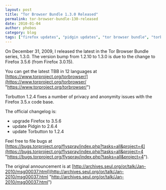 ```yaml
---
layout: post
title: "Tor Browser Bundle 1.3.0 Released"
permalink: tor-browser-bundle-130-released
date: 2010-01-04
author: phobos
category: blog
tags: ["firefox updates", "pidgin updates", "tor browser bundle", "torbutton"]
---
```


On December 31, 2009, I released the latest in the Tor Browser Bundle series, 1.3.0. The version bump from 1.2.10 to 1.3.0 is due to the change to Firefox 3.5.6 (from Firefox 3.0.15).

You can get the latest TBB in 12 languages at [https://www.torproject.org/torbrowser/](https://www.torproject.org/torbrowser/ "https://www.torproject.org/torbrowser/")

Torbutton 1.2.4 fixes a number of privacy and anonymity issues with the Firefox 3.5.x code base.

The official changelog is:

- upgrade Firefox to 3.5.6  
- update Pidgin to 2.6.4  
- update Torbutton to 1.2.4

Feel free to file bugs at  
 [https://bugs.torproject.org/flyspray/index.php?tasks=all&project=4](https://bugs.torproject.org/flyspray/index.php?tasks=all&project=4 "https://bugs.torproject.org/flyspray/index.php?tasks=all&project=4").

The original announcement is at [http://archives.seul.org/or/talk/Jan-2010/msg00037.html](http://archives.seul.org/or/talk/Jan-2010/msg00037.html "http://archives.seul.org/or/talk/Jan-2010/msg00037.html")

